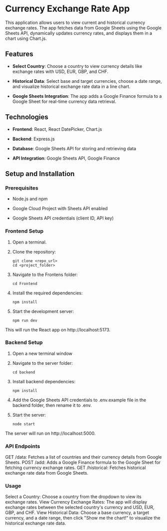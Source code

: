 Currency Exchange Rate App
==========================

This application allows users to view current and historical currency exchange rates. The app fetches data from Google Sheets using the Google Sheets API, dynamically updates currency rates, and displays them in a chart using Chart.js.

Features
--------

*   **Select Country**: Choose a country to view currency details like exchange rates with USD, EUR, GBP, and CHF.
    
*   **Historical Data**: Select base and target currencies, choose a date range, and visualize historical exchange rate data in a line chart.
    
*   **Google Sheets Integration**: The app adds a Google Finance formula to a Google Sheet for real-time currency data retrieval.
    

Technologies
------------

*   **Frontend**: React, React DatePicker, Chart.js
    
*   **Backend**: Express.js
    
*   **Database**: Google Sheets API for storing and retrieving data
    
*   **API Integration**: Google Sheets API, Google Finance
    

Setup and Installation
----------------------

### Prerequisites

*   Node.js and npm
    
*   Google Cloud Project with Sheets API enabled
    
*   Google Sheets API credentials (client ID, API key)
    

### Frontend Setup

1. Open a terminal.

2. Clone the repository:
   ```shell
   git clone <repo_url>
   cd <project_folder>
3. Navigate to the Frontens folder:
    ```shell
    cd Frontend
4. Install the required dependencies:
    ```shell
    npm install
5. Start the development server:
    ```shell
    npm run dev
This will run the React app on http://localhost:5173.

### Backend Setup

1. Open a new terminal window

2. Navigate to the server folder:
    ```shell
    cd backend
3. Install backend dependencies:
    ```shell
    npm install
4. Add the Google Sheets API credentials to .env.example file in the backend folder, then rename it to .env.

5. Start the server:
    ```shell
    node start
The server will run on http://localhost:5000.

### API Endpoints

GET /data: Fetches a list of countries and their currency details from Google Sheets.
POST /add: Adds a Google Finance formula to the Google Sheet for fetching currency exchange rates.
GET /historical: Fetches historical exchange rate data from Google Sheets.

### Usage

Select a Country: Choose a country from the dropdown to view its exchange rates.
View Currency Exchange Rates: The app will display exchange rates between the selected country's currency and USD, EUR, GBP, and CHF.
View Historical Data: Choose a base currency, a target currency, and a date range, then click "Show me the chart!" to visualize the historical exchange rate data.